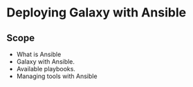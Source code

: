 # Deploying Galaxy with Ansible

## Scope

- What is Ansible
- Galaxy with Ansible.
- Available playbooks.
- Managing tools with Ansible
